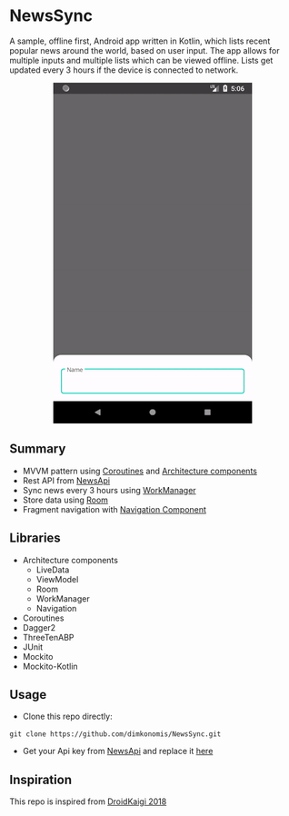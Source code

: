 # NewsSync
A sample, offline first, Android app written in Kotlin, which lists recent popular news around the world, based on user input. 
The app allows for multiple inputs and multiple lists which can be viewed offline. Lists get updated every 3 hours if the device is connected to network.

<p align="center">
  <img src="sample.gif" height="600" width="350" />
</p>

## Summary
* MVVM pattern using [Coroutines](https://kotlinlang.org/docs/reference/coroutines-overview.html) and [Architecture components](https://developer.android.com/topic/libraries/architecture)
* Rest API from [NewsApi](https://newsapi.org/)
* Sync news every 3 hours using [WorkManager](https://developer.android.com/topic/libraries/architecture/workmanager)
* Store data using [Room](https://developer.android.com/topic/libraries/architecture/room)
* Fragment navigation with [Navigation Component](https://developer.android.com/topic/libraries/architecture/navigation)

## Libraries
* Architecture components
  * LiveData
  * ViewModel
  * Room
  * WorkManager
  * Navigation
* Coroutines
* Dagger2
* ThreeTenABP
* JUnit
* Mockito
* Mockito-Kotlin

## Usage
* Clone this repo directly:
~~~~ 
git clone https://github.com/dimkonomis/NewsSync.git
~~~~
* Get your Api key from [NewsApi](https://newsapi.org/) and replace it [here](https://github.com/dimkonomis/NewsSync/blob/master/app/src/main/java/com/dk/newssync/data/source/network/NetworkHeadersInterceptor.kt)


## Inspiration
This repo is inspired from [DroidKaigi 2018](https://github.com/DroidKaigi/conference-app-2018)
